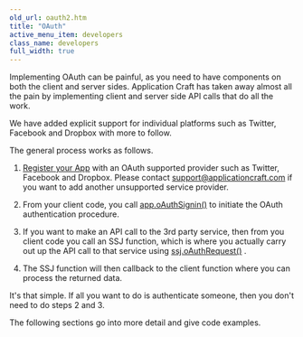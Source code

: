 ```yaml
---
old_url: oauth2.htm
title: "OAuth"
active_menu_item: developers
class_name: developers
full_width: true
---
```



Implementing OAuth can be painful, as you need to have components on both the client and server sides. Application Craft has taken away almost all the pain by implementing client and server side API calls that do all the work.  

We have added explicit support for individual platforms such as Twitter, Facebook and Dropbox with more to follow.

The general process works as follows.

  1.   [Register your App](/developers/documentation/product-guide/advanced-features/oauth/app-key-and-app-secret/) with an OAuth supported provider such as Twitter, Facebook and Dropbox. Please contact [support@applicationcraft.com](mailto:support@applicationcraft.com) if you want to add another unsupported service provider.

  2.   From your client code, you call [app.oAuthSignin()](/developers/documentation/scripting-apis/client-api/oauth/oauthsignin) to initiate the OAuth authentication procedure.

  3.   If you want to make an API call to the 3rd party service, then from you client code you call an SSJ function, which is where you actually carry out up the API call to that service using [ssj.oAuthRequest()](/developers/documentation/scripting-apis/server-side-api/ssj-object/oauth/oauthrequest) .

  4.   The SSJ function will then callback to the client function where you can process the returned data.

It's that simple. If all you want to do is authenticate someone, then you don't need to do steps 2 and 3.

The following sections go into more detail and give code examples.

